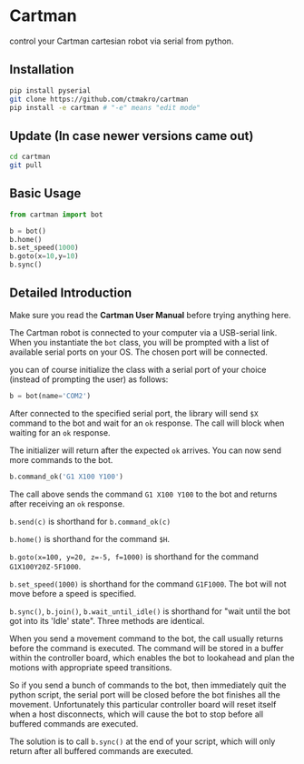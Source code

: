 # Cartman

control your Cartman cartesian robot via serial from python.

## Installation

```bash
pip install pyserial
git clone https://github.com/ctmakro/cartman
pip install -e cartman # "-e" means "edit mode"
```

## Update (In case newer versions came out)

```bash
cd cartman
git pull
```

## Basic Usage

```python
from cartman import bot

b = bot()
b.home()
b.set_speed(1000)
b.goto(x=10,y=10)
b.sync()
```

## Detailed Introduction

Make sure you read the **Cartman User Manual** before trying anything here.

The Cartman robot is connected to your computer via a USB-serial link. When you instantiate the `bot` class, you will be prompted with a list of available serial ports on your OS. The chosen port will be connected.

you can of course initialize the class with a serial port of your choice (instead of prompting the user) as follows:

```python
b = bot(name='COM2')
```

After connected to the specified serial port, the library will send `$X` command to the bot and wait for an `ok` response. The call will block when waiting for an `ok` response.

The initializer will return after the expected `ok` arrives. You can now send more commands to the bot.

```python
b.command_ok('G1 X100 Y100')
```

The call above sends the command `G1 X100 Y100` to the bot and returns after receiving an `ok` response.

`b.send(c)` is shorthand for `b.command_ok(c)`

`b.home()` is shorthand for the command `$H`.

`b.goto(x=100, y=20, z=-5, f=1000)` is shorthand for the command `G1X100Y20Z-5F1000`.

`b.set_speed(1000)` is shorthand for the command `G1F1000`. The bot will not move before a speed is specified.

`b.sync()`, `b.join()`, `b.wait_until_idle()` is shorthand for "wait until the bot got into its 'Idle' state". Three methods are identical.

When you send a movement command to the bot, the call usually returns before the command is executed. The command will be stored in a buffer within the controller board, which enables the bot to lookahead and plan the motions with appropriate speed transitions.

So if you send a bunch of commands to the bot, then immediately quit the python script, the serial port will be closed before the bot finishes all the movement. Unfortunately this particular controller board will reset itself when a host disconnects, which will cause the bot to stop before all buffered commands are executed.

The solution is to call `b.sync()` at the end of your script, which will only return after all buffered commands are executed.
